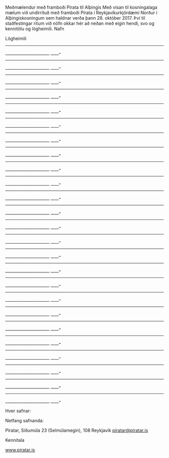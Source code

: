 Meðmælendur með framboði Pírata til Alþingis
Með vísan til kosningalaga mælum við undirrituð með framboði Pírata í
Reykjavíkurkjördæmi Norður í Alþingiskosningum sem haldnar verða þann 28.
október 2017. Því til staðfestingar ritum við nöfn okkar hér að neðan með
eigin hendi, svo og kennitölu og lögheimili.
Nafn

Lögheimili

__________________________

______________________ _________-_____

__________________________

______________________ _________-_____

__________________________

______________________ _________-_____

__________________________

______________________ _________-_____

__________________________

______________________ _________-_____

__________________________

______________________ _________-_____

__________________________

______________________ _________-_____

__________________________

______________________ _________-_____

__________________________

______________________ _________-_____

__________________________

______________________ _________-_____

__________________________

______________________ _________-_____

__________________________

______________________ _________-_____

__________________________

______________________ _________-_____

__________________________

______________________ _________-_____

__________________________

______________________ _________-_____

__________________________

______________________ _________-_____

__________________________

______________________ _________-_____

__________________________

______________________ _________-_____

__________________________

______________________ _________-_____

__________________________

______________________ _________-_____

__________________________

______________________ _________-_____

__________________________

______________________ _________-_____

__________________________

______________________ _________-_____

__________________________

______________________ _________-_____

__________________________

______________________ _________-_____

Hver safnar:

Netfang safnanda:

Píratar, Síðumúla 23 (Selmúlamegin), 108 Reykjavík piratar@piratar.is

Kennitala

www.piratar.is

